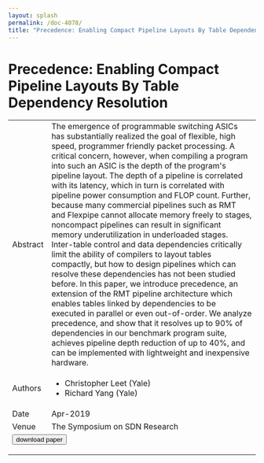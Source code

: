 ```yaml
---
layout: splash
permalink: /doc-4078/
title: "Precedence: Enabling Compact Pipeline Layouts By Table Dependency Resolution"
---
```


# Precedence: Enabling Compact Pipeline Layouts By Table Dependency Resolution

<table>
    <tbody>
    <tr>
        <td>Abstract</td>
        <td>The emergence of programmable switching ASICs has substantially realized the goal of flexible, high speed, programmer friendly packet processing. A critical concern, however, when compiling a program into such an ASIC is the depth of the program's pipeline layout. The depth of a pipeline is correlated with its latency, which in turn is correlated with pipeline power consumption and FLOP count. Further, because many commercial pipelines such as RMT and Flexpipe cannot allocate memory freely to stages, noncompact pipelines can result in significant memory underutilization in underloaded stages. Inter-table control and data dependencies critically limit the ability of compilers to layout tables compactly, but how to design pipelines which can resolve these dependencies has not been studied before. In this paper, we introduce precedence, an extension of the RMT pipeline architecture which enables tables linked by dependencies to be executed in parallel or even out-of-order. We analyze precedence, and show that it resolves up to 90% of dependencies in our benchmark program suite, achieves pipeline depth reduction of up to 40%, and can be implemented with lightweight and inexpensive hardware.</td>
    </tr>
    <tr>
        <td>Authors</td>
        <td>
            <ul>
                <li>Christopher Leet (Yale)</li>
                <li>Richard Yang (Yale)</li>
            </ul>
        </td>
    </tr>
    <tr>
        <td>Date</td>
        <td>Apr-2019</td>
    </tr>
    <tr>
        <td>Venue</td>
        <td>The Symposium on SDN Research</td>
    </tr>
        <tr>
            <td colspan="2">
                <form method="get" action="https://ibm.box.com/v/doc-4078-paper">
                    <button type="submit">download paper</button>
                </form>
            </td>
        </tr>
    </tbody>
</table>
